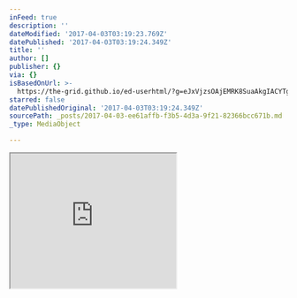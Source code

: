 ```yaml
---
inFeed: true
description: ''
dateModified: '2017-04-03T03:19:23.769Z'
datePublished: '2017-04-03T03:19:24.349Z'
title: ''
author: []
publisher: {}
via: {}
isBasedOnUrl: >-
  https://the-grid.github.io/ed-userhtml/?g=eJxVjzsOAjEMRK8SuaAkgIACYTgKCo7ZtZSNV46Xz-1ZAQ3NFPOk-RzlZmngUGdBaOXykNyxQ3Dx8u80I4TefTzE2Nw4DUWIa5PaLUmHmMWYXO0VpWZ-LqmTcyIXrUh6Z2u_pEWTjOv9dr3QycfJcQNhJt4jbFcrCD1L1zvCZreH8Fl3VctsCDNsZFrKXIlQFUIqRR9uqbYxGVd6IbhNDKdj_B47vQGpyk-m
starred: false
datePublishedOriginal: '2017-04-03T03:19:24.349Z'
sourcePath: _posts/2017-04-03-ee61affb-f3b5-4d3a-9f21-82366bcc671b.md
_type: MediaObject

---
```

<iframe src="https://the-grid.github.io/ed-userhtml/?g=eJxVjzsOAjEMRK8SuaAkgIACYTgKCo7ZtZSNV46Xz-1ZAQ3NFPOk-RzlZmngUGdBaOXykNyxQ3Dx8u80I4TefTzE2Nw4DUWIa5PaLUmHmMWYXO0VpWZ-LqmTcyIXrUh6Z2u_pEWTjOv9dr3QycfJcQNhJt4jbFcrCD1L1zvCZreH8Fl3VctsCDNsZFrKXIlQFUIqRR9uqbYxGVd6IbhNDKdj_B47vQGpyk-m" height="244" style=""></iframe>